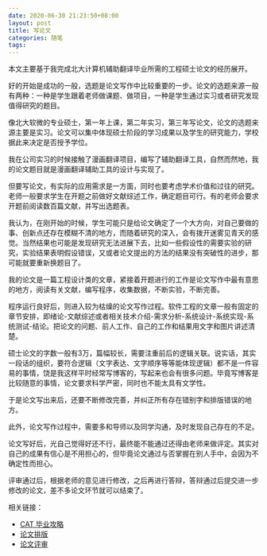 ```yaml
---
date: 2020-06-30 21:23:50+08:00
layout: post
title: 写论文
categories: 随笔
tags: 
---
```


本文主要基于我完成北大计算机辅助翻译毕业所需的工程硕士论文的经历展开。

好的开始是成功的一般，选题是论文写作中比较重要的一步。论文的选题来源一般有两种：一种是学生跟着老师做课题、做项目，一种是学生通过实习或者研究发现值得研究的题目。

像北大软微的专业硕士，第一年上课，第二年实习，第三年写论文，论文的选题来源主要是实习。论文可以集中体现硕士阶段的学习成果以及学生的研究能力，学校据此来决定是否授予学位。

我在公司实习的时候接触了漫画翻译项目，编写了辅助翻译工具，自然而然地，我的论文题目就是漫画翻译辅助工具的设计与实现了。

但要写论文，有实际的应用需求是一方面，同时也要考虑学术价值和过往的研究。老师一般要求学生在开题之前做好文献综述工作，确定题目可行。有的老师会要求开题前阅读数百篇文献，并写出选题表。

我认为，在刚开始的时候，学生可能只是给论文确定了一个大方向，对自己要做的事、创新点还存在模糊不清的地方，而随着研究的深入，会有拨开迷雾见青天的感觉。当然结果也可能是发现研究无法进展下去，比如一些假设性的需要实验的研究，实验结果表明假设错误，又或者论文提出的方法的结果没有突破性的进步，那可能就要重新换题目了。

我的论文是一篇工程设计类的文章，紧接着开题进行的工作是论文写作中最有意思的地方，阅读有关文献，编写程序，收集数据，不断实验，不断完善。

程序运行良好后，则进入较为枯燥的论文写作过程。软件工程的文章一般有固定的章节安排，即绪论-文献综述或者相关技术介绍-需求分析-系统设计-系统实现-系统测试-结论。把论文的问题、前人工作、自己的工作和结果用文字和图片讲述清楚。

硕士论文的字数一般有3万，篇幅较长，需要注重前后的逻辑关联。说实话，其实一段话的组织，要符合逻辑（文字表达、文字顺序等等能体现逻辑）都不是一件容易的事情，饶是我这样平时经常写博客的，写起来也会有很多问题。毕竟写博客是比较随意的事情，论文要求科学严密，同时也不能太具有文学性。

于是论文写出来后，还要不断修改完善，并纠正所有存在错别字和排版错误的地方。

此外，论文写作过程中，需要多和导师以及同学沟通，及时发现自己存在的不足。

论文写好后，光自己觉得好还不行，最终能不能通过还得由老师来做评定。其实对自己的成果有信心是不用担心的，但毕竟论文通过与否掌握在别人手中，会因为不确定性而担心。

评审通过后，根据老师的意见进行修改，之后再进行答辩，答辩通过后提交进一步修改的论文，差不多论文环节就可以结束了。


相关链接：

* [CAT 毕业攻略](https://github.com/PKUCATers/graduation-guide#%E8%AE%BA%E6%96%87%E5%86%99%E4%BD%9C)
* [论文排版](https://pkucaters.github.io/thesis-typesetting/)
* [论文评审](/thesis-review/)









